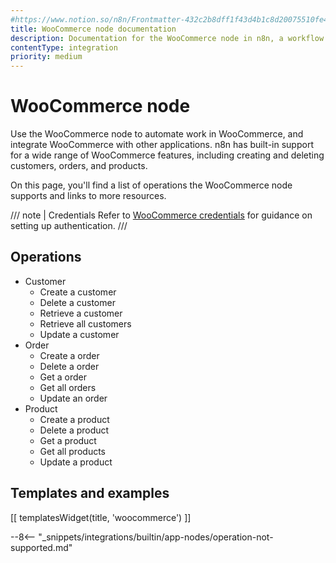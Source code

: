 ```yaml
---
#https://www.notion.so/n8n/Frontmatter-432c2b8dff1f43d4b1c8d20075510fe4
title: WooCommerce node documentation
description: Documentation for the WooCommerce node in n8n, a workflow automation platform. Includes details of operations and configuration, and links to examples and credentials information.
contentType: integration
priority: medium
---
```


# WooCommerce node

Use the WooCommerce node to automate work in WooCommerce, and integrate WooCommerce with other applications. n8n has built-in support for a wide range of WooCommerce features, including creating and deleting customers, orders, and products. 

On this page, you'll find a list of operations the WooCommerce node supports and links to more resources.

/// note | Credentials
Refer to [WooCommerce credentials](/integrations/builtin/credentials/woocommerce/) for guidance on setting up authentication. 
///

## Operations

* Customer
    * Create a customer
    * Delete a customer
    * Retrieve a customer
    * Retrieve all customers
    * Update a customer
* Order
    * Create a order
    * Delete a order
    * Get a order
    * Get all orders
    * Update an order
* Product
    * Create a product
    * Delete a product
    * Get a product
    * Get all products
    * Update a product

## Templates and examples

<!-- see https://www.notion.so/n8n/Pull-in-templates-for-the-integrations-pages-37c716837b804d30a33b47475f6e3780 -->
[[ templatesWidget(title, 'woocommerce') ]]

--8<-- "_snippets/integrations/builtin/app-nodes/operation-not-supported.md"

